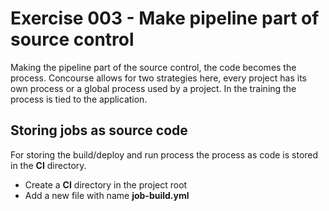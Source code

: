 # Exercise 003 - Make pipeline part of source control

Making the pipeline part of the source control, the code becomes the process. Concourse allows for two strategies here, 
every project has its own process or a global process used by a project. In the training the process is tied to the 
application.

## Storing jobs as source code

For storing the build/deploy and run process the process as code is stored in the **CI** directory.

- Create a **CI** directory in the project root
- Add a new file with name **job-build.yml**